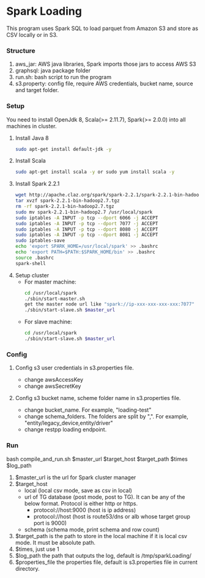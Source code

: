 # Spark Loading

This program uses Spark SQL to load parquet from Amazon S3 and store as CSV locally or in S3.

### Structure
1. aws_jar: AWS java libraries, Spark imports those jars to access AWS S3
2. graphsql: java package folder
3. run.sh: bash script to run the program
4. s3.property: config file, require AWS credentials, bucket name, source and target folder.

### Setup
You need to install OpenJdk 8, Scala(>= 2.11.7), Spark(>= 2.0.0) into all machines in cluster.
1. Install Java 8
    ```sh
    sudo apt-get install default-jdk -y
    ```
2. Install Scala
    ```sh
    sudo apt-get install scala -y or sudo yum install scala -y
    ```
3. Install Spark 2.2.1
    ```sh
    wget http://apache.claz.org/spark/spark-2.2.1/spark-2.2.1-bin-hadoop2.7.tgz
    tar xvzf spark-2.2.1-bin-hadoop2.7.tgz
    rm -rf spark-2.2.1-bin-hadoop2.7.tgz
    sudo mv spark-2.2.1-bin-hadoop2.7 /usr/local/spark
    sudo iptables -A INPUT -p tcp --dport 6066 -j ACCEPT
    sudo iptables -A INPUT -p tcp --dport 7077 -j ACCEPT
    sudo iptables -A INPUT -p tcp --dport 8080 -j ACCEPT
    sudo iptables -A INPUT -p tcp --dport 8081 -j ACCEPT
    sudo iptables-save
    echo 'export SPARK_HOME=/usr/local/spark' >> .bashrc
    echo 'export PATH=$PATH:$SPARK_HOME/bin' >> .bashrc
    source .bashrc
    spark-shell
    ```
4.  Setup cluster
    * For master machine:
      ```sh
      cd /usr/local/spark
      ./sbin/start-master.sh
      get the master node url like "spark://ip-xxx-xxx-xxx-xxx:7077"
      ./sbin/start-slave.sh $master_url
      ```
    * For slave machine:
      ```sh
      cd /usr/local/spark
      ./sbin/start-slave.sh $master_url
      ```

### Config
1. Config s3 user credentials in s3.properties file.
   * change awsAccessKey
   * change awsSecretKey

2. Config s3 bucket name, scheme folder name in s3.properties file.
   * change bucket_name. For example, "loading-test"
   * change schema_folders. The folders are split by ",". For example, "entity/legacy_device,entity/driver"
   * change restpp loading endpoint.

### Run
bash compile_and_run.sh $master_url $target_host $target_path $times $log_path
   1. $master_url is the url for Spark cluster manager
   2. $target_host
      * local (local csv mode, save as csv in local)
      * url of TG database (post mode, post to TG). It can be any of the below format. Protocol is either http or https.
        * protocol://host:9000 (host is ip address)  
        * protocol://host (host is route53/dns or alb whose target group port is 9000)
      * schema (schema mode, print schema and row count)
   3. $target_path is the path to store in the local machine if it is local csv mode. It must be absolute path.
   4. $times, just use 1
   5. $log_path the path that outputs the log, default is /tmp/sparkLoading/
   6. $properties_file the properties file, default is s3.properties file in current directory.
